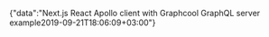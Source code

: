 {"data":"Next.js React Apollo client with Graphcool GraphQL server example2019-09-21T18:06:09+03:00"}
